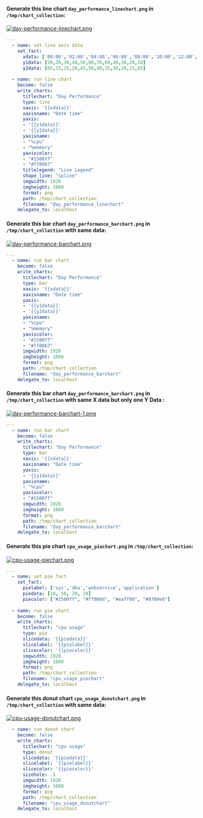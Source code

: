 #### Generate this line chart <code>day_performance_linechart.png</code> in <code>/tmp/chart_collection</code>:
[![day-performance-linechart.png](https://i.postimg.cc/QdsFk71m/day-performance-linechart.png)](https://postimg.cc/4mL4Xm8H)
```yaml
---
  - name: set line axis data
    set_fact:
      xdata: ['00:00','02:00','04:00','06:00','08:00','10:00','12:00','14:00','16:00','18:00','20:00','22:00']
      y1data: [20,20,30,40,50,80,70,60,40,30,20,10]
      y2data: [05,15,25,20,45,50,40,35,30,20,15,05]
  
  - name: run line chart
    become: false
    write_charts:
      titlechart: "Day Performance"
      type: line
      xaxis: '{{xdata}}'
      xaxisname: "Date time"
      yaxis: 
      - '{{y1data}}'
      - '{{y2data}}'
      yaxisname: 
      - "%cpu"
      - "%memory"
      yaxiscolor:
      - "#1500ff"
      - "#ff00b7"
      titlelegend: "Line Legend"
      shape_line: "spline"
      imgwidth: 1920
      imgheight: 1080
      format: png
      path: /tmp/chart_collection
      filename: "day_performance_linechart"
    delegate_to: localhost
```
#### Generate this bar chart <code>day_performance_barchart.png</code> in <code>/tmp/chart_collection</code> with same data:
[![day-performance-barchart.png](https://i.postimg.cc/L8YHrBL2/day-performance-barchart.png)](https://postimg.cc/21YRWW0K)
```yaml
---
  - name: run bar chart
    become: false
    write_charts:
      titlechart: "Day Performance"
      type: bar
      xaxis: '{{xdata}}'
      xaxisname: "Date time"
      yaxis: 
      - '{{y1data}}'
      - '{{y2data}}'
      yaxisname: 
      - "%cpu"
      - "%memory"
      yaxiscolor:
      - "#1500ff"
      - "#ff00b7"
      imgwidth: 1920
      imgheight: 1080
      format: png
      path: /tmp/chart_collection
      filename: "day_performance_barchart"
    delegate_to: localhost 
```
#### Generate this bar chart <code>day_performance_barchart.png</code> in <code>/tmp/chart_collection</code> with same X data but only one Y Data :
[![day-performance-barchart-1.png](https://i.postimg.cc/mgC6KtXt/day-performance-barchart-1.png)](https://postimg.cc/MnZDQK8S)
```yaml
---
  - name: run bar chart
    become: false
    write_charts:
      titlechart: "Day Performance"
      type: bar
      xaxis: '{{xdata}}'
      xaxisname: "Date time"
      yaxis: 
      - '{{y1data}}'
      yaxisname: 
      - "%cpu"
      yaxiscolor:
      - "#1500ff"
      imgwidth: 1920
      imgheight: 1080
      format: png
      path: /tmp/chart_collection
      filename: "day_performance_barchart"
    delegate_to: localhost
```
#### Generate this pie chart <code>cpu_usage_piechart.png</code> in <code>/tmp/chart_collection</code>:
[![cpu-usage-piechart.png](https://i.postimg.cc/YSXj7qjw/cpu-usage-piechart.png)](https://postimg.cc/d7yJmF8W)
```yaml
---
  - name: set pie fact
    set_fact:
      pielabel: ['sys','dba','webservice','application']
      piedata: [10, 50, 20, 20]
      piecolor: ["#1500ff", "#ff000d", "#eaff00", "#8700e8"]
  
  - name: run pie chart
    become: false
    write_charts:
      titlechart: "cpu usage"
      type: pie
      slicedata: '{{piedata}}'
      slicelabel: '{{pielabel}}'
      slicecolor: '{{piecolor}}'
      imgwidth: 1920
      imgheight: 1080
      format: png
      path: /tmp/chart_collection
      filename: "cpu_usage_piechart"
    delegate_to: localhost
```
#### Generate this donut chart <code>cpu_usage_donutchart.png</code> in <code>/tmp/chart_collection</code> with same data:
[![cpu-usage-donutchart.png](https://i.postimg.cc/C5g36bYM/cpu-usage-donutchart.png)](https://postimg.cc/hz2ZXzfN)
```yaml
  - name: run donut chart
    become: false
    write_charts:
      titlechart: "cpu usage"
      type: donut
      slicedata: '{{piedata}}'
      slicelabel: '{{pielabel}}'
      slicecolor: '{{piecolor}}'
      sizehole: .5
      imgwidth: 1920
      imgheight: 1080
      format: png
      path: /tmp/chart_collection
      filename: "cpu_usage_donutchart"
    delegate_to: localhost
```
